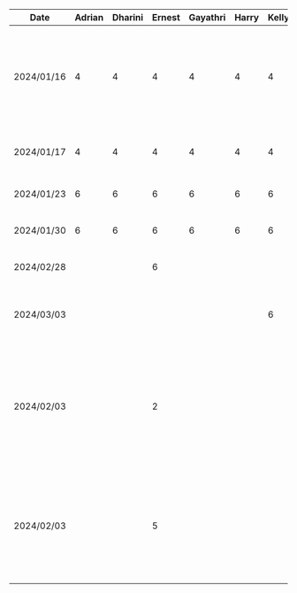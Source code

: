 | Date       | Adrian | Dharini | Ernest | Gayathri | Harry | Kelly | Task                                                                                                      |
| ---------- | ------ | ------- | ------ | -------- | ----- | ----- | ----------------------------------------------------------------------------------------------------------|
| 2024/01/16 | 4      | 4       | 4      | 4        | 4     | 4     | brainstorm project topics, initial research to see if it is feasible, narrow down to 3 ideas              |
| 2024/01/17 | 4      | 4       | 4      | 4        | 4     | 4     | decided on project topic and project discussion                                                           |
| 2024/01/23 | 6      | 6       | 6      | 6        | 6     | 6     | work on proposal presentation                                                                             |
| 2024/01/30 | 6      | 6       | 6      | 6        | 6     | 6     | work on project proposal                                                                                  |
| 2024/02/28 |        |         | 6      |          |       |       | setup MVVM file structure                                                                                 |
| 2024/03/03 |        |         |        |          |       | 6     | worked on the login page and friends page                                                                 |
| 2024/02/03 |        |         | 2      |          |       |       | rework models to include rankings list data structure and refactor views and view models to be compatible |
| 2024/02/03 |        |         | 5      |          |       |       | change add entry view to use live data in rankings dropdown and to insert entry in ranking data structure |
